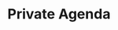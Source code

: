---
layout: homepage
title: Private Agenda
featured-discography: "assets/img/Discography-Cover_Baleariccomp_thumb.jpg"
featured-press-img: "assets/img/mariusknieling_FILM/privateagenda_film12.jpg"
---